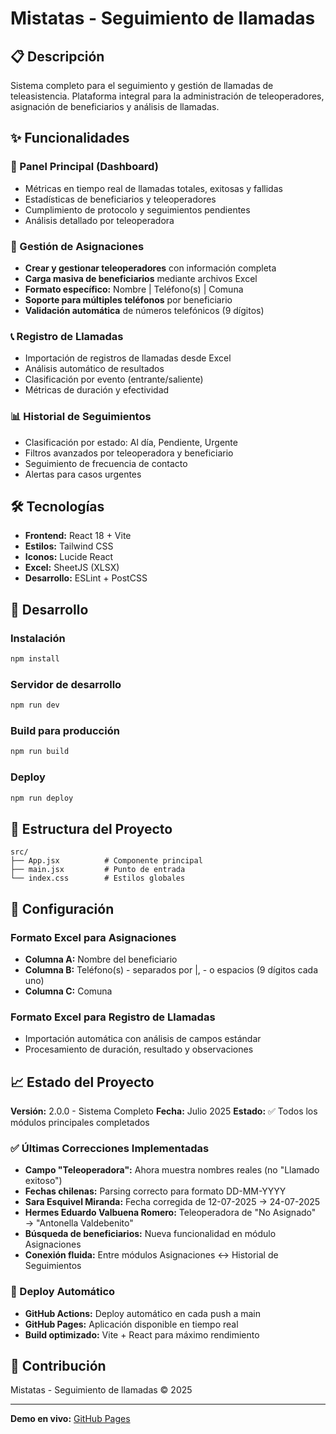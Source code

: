 # Mistatas - Seguimiento de llamadas

## 📋 Descripción
Sistema completo para el seguimiento y gestión de llamadas de teleasistencia. Plataforma integral para la administración de teleoperadores, asignación de beneficiarios y análisis de llamadas.

## ✨ Funcionalidades

### 🎯 Panel Principal (Dashboard)
- Métricas en tiempo real de llamadas totales, exitosas y fallidas
- Estadísticas de beneficiarios y teleoperadores
- Cumplimiento de protocolo y seguimientos pendientes
- Análisis detallado por teleoperadora

### 👥 Gestión de Asignaciones
- **Crear y gestionar teleoperadores** con información completa
- **Carga masiva de beneficiarios** mediante archivos Excel
- **Formato específico:** Nombre | Teléfono(s) | Comuna
- **Soporte para múltiples teléfonos** por beneficiario
- **Validación automática** de números telefónicos (9 dígitos)

### 📞 Registro de Llamadas
- Importación de registros de llamadas desde Excel
- Análisis automático de resultados
- Clasificación por evento (entrante/saliente)
- Métricas de duración y efectividad

### 📊 Historial de Seguimientos
- Clasificación por estado: Al día, Pendiente, Urgente
- Filtros avanzados por teleoperadora y beneficiario
- Seguimiento de frecuencia de contacto
- Alertas para casos urgentes

## 🛠️ Tecnologías

- **Frontend:** React 18 + Vite
- **Estilos:** Tailwind CSS
- **Iconos:** Lucide React
- **Excel:** SheetJS (XLSX)
- **Desarrollo:** ESLint + PostCSS

## 🚀 Desarrollo

### Instalación
```bash
npm install
```

### Servidor de desarrollo
```bash
npm run dev
```

### Build para producción
```bash
npm run build
```

### Deploy
```bash
npm run deploy
```

## 📂 Estructura del Proyecto
```
src/
├── App.jsx          # Componente principal
├── main.jsx         # Punto de entrada
└── index.css        # Estilos globales
```

## 🔧 Configuración

### Formato Excel para Asignaciones
- **Columna A:** Nombre del beneficiario
- **Columna B:** Teléfono(s) - separados por |, - o espacios (9 dígitos cada uno)
- **Columna C:** Comuna

### Formato Excel para Registro de Llamadas
- Importación automática con análisis de campos estándar
- Procesamiento de duración, resultado y observaciones

## 📈 Estado del Proyecto

**Versión:** 2.0.0 - Sistema Completo
**Fecha:** Julio 2025
**Estado:** ✅ Todos los módulos principales completados

### ✅ Últimas Correcciones Implementadas
- **Campo "Teleoperadora":** Ahora muestra nombres reales (no "Llamado exitoso")
- **Fechas chilenas:** Parsing correcto para formato DD-MM-YYYY
- **Sara Esquivel Miranda:** Fecha corregida de 12-07-2025 → 24-07-2025
- **Hermes Eduardo Valbuena Romero:** Teleoperadora de "No Asignado" → "Antonella Valdebenito"
- **Búsqueda de beneficiarios:** Nueva funcionalidad en módulo Asignaciones
- **Conexión fluida:** Entre módulos Asignaciones ↔ Historial de Seguimientos

### 🚀 Deploy Automático
- **GitHub Actions:** Deploy automático en cada push a main
- **GitHub Pages:** Aplicación disponible en tiempo real
- **Build optimizado:** Vite + React para máximo rendimiento

## 👥 Contribución

Mistatas - Seguimiento de llamadas © 2025

---

**Demo en vivo:** [GitHub Pages](https://robertomistatas.github.io/centralteleoperadores/)
